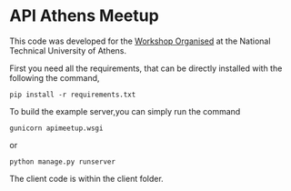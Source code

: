 # API Athens Meetup

This code was developed for the [Workshop Organised](www.meetup.com/API-Athens/events/221967177/) at the National Technical University of Athens.

First you need all the requirements, that can be directly installed with the following the command,

```
pip install -r requirements.txt
```

To build the example server,you can simply run the command 

```
gunicorn apimeetup.wsgi
```

or 

```
python manage.py runserver
```

The client code is within the client folder.


